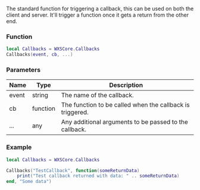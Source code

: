 The standard function for triggering a callback, this can be used on both the client and server.
It'll trigger a function once it gets a return from the other end.

### Function
```lua
local Callbacks = WXSCore.Callbacks
Callbacks(event, cb, ...)
```

### Parameters
| Name | Type | Description |
| --- | --- | --- |
| event | string | The name of the callback. |
| cb | function | The function to be called when the callback is triggered. |
| ... | any | Any additional arguments to be passed to the callback. |

### Example
```lua
local Callbacks = WXSCore.Callbacks

Callbacks("TestCallback", function(someReturnData)
    print("Test callback returned with data: " .. someReturnData)
end, "Some data")
```